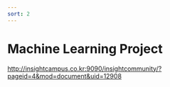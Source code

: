 ```yaml
---
sort: 2
---
```


# Machine Learning Project

http://insightcampus.co.kr:9090/insightcommunity/?pageid=4&mod=document&uid=12908
